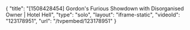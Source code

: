 {
    "title": "[1508428454] Gordon's Furious Showdown with Disorganised Owner | Hotel Hell",
    "type": "solo",
    "layout": "iframe-static",
    "videoId": "123178951",
    "url": "\/tvpembed\/123178951"
}